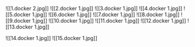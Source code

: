 ![[1.docker 2.jpg]]
![[2.docker 1.jpg]]
![[3.docker 1.jpg]]
![[4.docker 1.jpg]]
![[5.docker 1.jpg]]
![[6.docker 1.jpg]]
![[7.docker 1.jpg]]
![[8.docker 1.jpg]]
![[9.docker 1.jpg]]
![[10.docker 1.jpg]]
![[11.docker 1.jpg]]
![[12.docker 1.jpg]]
![[13.docker 1.jpg]]

![[14.docker 1.jpg]]
![[15.docker 1.jpg]]